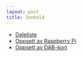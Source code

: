 ```yaml
---
layout: post
title: Innhold
---
```


- [Deleliste](./deleliste.html)
- [Oppsett av Raspberry Pi](./rpi-oppsett.html)
- [Oppsett av DAB-kort](./dab-kort-oppsett.html)